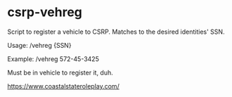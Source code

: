 # csrp-vehreg

Script to register a vehicle to CSRP. Matches to the desired identities' SSN.

Usage: /vehreg {SSN}

Example: /vehreg 572-45-3425

Must be in vehicle to register it, duh.


https://www.coastalstateroleplay.com/
